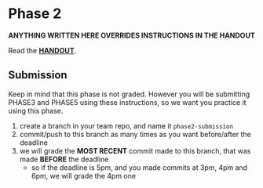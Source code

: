 # Phase 2

__ANYTHING WRITTEN HERE OVERRIDES INSTRUCTIONS IN THE HANDOUT__

Read the __[HANDOUT](../materials/handouts/04-semantics-project.pdf)__.

## Submission

Keep in mind that this phase is not graded. However you will be submitting PHASE3 and PHASE5 using these instructions, so we want you practice it using this phase.

1. create a branch in your team repo, and name it `phase2-submission`
1. commit/push to this branch as many times as you want before/after the deadline
1. we will grade the __MOST RECENT__ commit made to this branch, that was made __BEFORE__ the deadline
    - so if the deadline is 5pm, and you made commits at 3pm, 4pm and 6pm, we will grade the 4pm one
